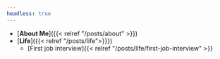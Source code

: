 ```yaml
---
headless: true
---
```



- [**About Me**]({{< relref "/posts/about" >}})
- [**Life**]({{< relref "/posts/life">}}})
    - [First job interview]{{< relref "/posts/life/first-job-interview" >}}
<br />
<br />